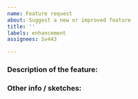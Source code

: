 ```yaml
---
name: Feature request
about: Suggest a new or improved feature
title: ''
labels: enhancement
assignees: Sv443

---
```


### Description of the feature:
<!-- A clear and concise description of what feature you want to be added to geniURL -->


### Other info / sketches:
<!-- If applicable and possible, add other information or sketches to help explain your suggestion -->
